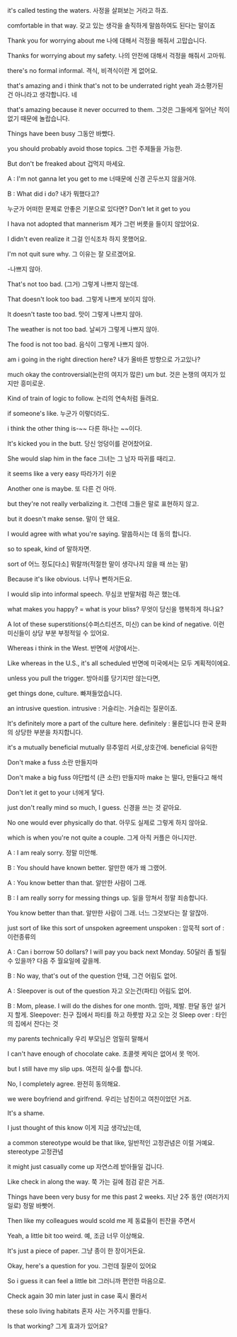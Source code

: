 it's called testing the waters.
사정을 살펴보는 거라고 하죠.

comfortable in that way.
갖고 있는 생각을 솔직하게 말씀하여도 된다는 말이죠

Thank you for worrying about me
나에 대해서 걱정을 해줘서 고맙습니다.

Thanks for worrying about my safety.
나의 안전에 대해서 걱정을 해줘서 고마워.

there's no formal informal.
격식, 비격식이란 게 없어요.

that's amazing and i think that's not to be underrated right yeah
과소평가된 건 아니라고 생각합니다. 네

that's amazing because it never occurred to them.
그것은 그들에게 일어난 적이 없기 때문에 놀랍습니다.

Things have been busy
그동안 바빴다.

you should probably avoid those topics.
그런 주제들을 가능한.

But don't be freaked about
겁먹지 마세요.

A : I'm not ganna let you get to me
    너때문에 신경 곤두쓰지 않을거야.

B : What did i do?
    내가 뭐했다고?

누군가 어떠한 문제로 안좋은 기분으로 있다면?
Don't let it get to you

I hava not adopted that mannerism
제가 그런 버릇을 들이지 않았어요.

I didn't even realize it
그걸 인식조차 하지 못했어요.

I'm not quit sure why.
그 이유는 잘 모르겠어요.

-나쁘지 않아.

That's not too bad.
(그거) 그렇게 나쁘지 않는데.

That doesn't look too bad.
그렇게 나쁘게 보이지 않아.

It doesn't taste too bad.
맛이 그렇게 나쁘지 않아.

The weather is not too bad.
날씨가 그렇게 나쁘지 않아.

The food is not too bad.
음식이 그렇게 나쁘지 않아.

am i going in the right direction here?
내가 올바른 방향으로 가고있나?

much okay the controversial(논란의 여지가 많은) um but.
것은 논쟁의 여지가 있지만 흥미로운.

Kind of train of logic to follow.
논리의 연속처럼 들려요.

if someone's like.
누군가 이렇더라도.

i think the other thing is-~~
다른 하나는 \~\~이다.

It's kicked you in the butt.
당신 엉덩이를 걷어찼어요.

She would slap him in the face
그녀는 그 남자 따귀를 때리고.

it seems like a very easy
따라가기 쉬운

Another one is maybe.
또 다른 건 아마.

but they're not really verbalizing it.
그런데 그들은 말로 표현하지 않고.

but it doesn't make sense.
말이 안 돼요.

I would agree with what you're saying.
말씀하시는 데 동의 합니다.

so to speak, kind of
말하자면.

sort of
어느 정도[다소]
뭐랄까(적절한 말이 생각나지 않을 때 쓰는 말)

Because it's like obvious.
너무나 뻔하거든요.

I would slip into informal speech.
무심코 반말처럼 하곤 했는데.

what makes you happy? = what is your bliss?
무엇이 당신을 행복하게 하나요?

A lot of these superstitions(수퍼스티션즈, 미신) can be kind of negative.
이런 미신들이 상당 부분 부정적일 수 있어요.

Whereas i think in the West.
반면에 서양에서는.

Like whereas in the U.S., it's all scheduled
반면에 미국에서는 모두 계획적이에요.

unless you pull the trigger.
방아쇠를 당기지만 않는다면,

get things done, culture.
빠져들었습니다.

an intrusive question.
intrusive : 거슬리는.
거슬리는 질문이죠.

It's definitely more a part of the culture here.
definitely : 물론입니다
한국 문화의 상당한 부분을 차지합니다.

it's a mutually beneficial
mutually 뮤추얼리 서로,상호간에.
beneficial 유익한

Don't make a fuss
소란 만들지마

Don't make a big fuss
야단법석 (큰 소란) 만들지마
make 는 떨다, 만들다고 해석

Don't let it get to your
너에게 닿다.

just don't really mind so much, I guess.
신경을 쓰는 것 같아요.

No one would ever physically do that.
아무도 실제로 그렇게 하지 않아요.

which is when you're not quite a couple.
그게 아직 커플은 아니지만.

A : I am realy sorry.
    정말 미안해.

B : You should have known better.
    알만한 애가 왜 그랬어.

A : You know better than that.
    알만한 사람이 그래.

B : I am really sorry for messing things up.
    일을 망쳐서 정말 죄송합니다.

You know better than that.
알만한 사람이 그래.
너느 그것보다는 잘 알잖아.

just sort of like this sort of unspoken agreement
unspoken : 암묵적
sort of : 이런종류의

A : Can i borrow 50 dollars? I will pay you back next Monday.
    50달러 좀 빌릴 수 있을까? 다음 주 월요일에 갚을께.

B : No way, that's out of the question
    안돼,    그건 어림도 없어.

A : Sleepover is out of the question
    자고 오는건(파티) 어림도 없어.

B : Mom, please. I will do the dishes for one month.
    엄마, 제발. 한달 동안 설거지 할게.
Sleepover: 친구 집에서 파티를 하고 하룻밤 자고 오는 것
Sleep over : 타인의 집에서 잔다는 것

my parents technically
우리 부모님은 엄밀히 말해서

I can't have enough of chocolate cake.
초콜렛 케익은 없어서 못 먹어.

but I still have my slip ups.
여전히 실수를 합니다.

No, I completely agree.
완전히 동의해요.

we were boyfriend and girlfrend.
우리는 남친이고 여친이었던 거죠.

It's a shame.

I just thought of this know
이게 지금 생각났는데,

a common stereotype would be that like,
일반적인 고정관념은 이럴 거예요.
stereotype 고정관념

it might just casually come up
자연스레 받아들일 겁니다.

Like check in along the way.
쭉 가는 길에 점검 같은 거죠.

Things have been very busy for me this past 2 weeks.
지난 2주 동안 (여러가지 일로) 정말 바빳어.

Then like my colleagues would scold me
제 동료들이 핀잔을 주면서

Yeah, a little bit too weird.
예, 조금 너무 이상해요.

It's just a piece of paper.
그냥 종이 한 장이거든요.

Okay, here's a question for you.
그런데 질문이 있어요

So i guess it can feel a little bit
그러니까 편안한 마음으로.

Check again 30 min later just in case
혹시 몰라서

these solo living habitats
혼자 사는 거주지를 만들다.

Is that working?
그게 효과가 있어요?
